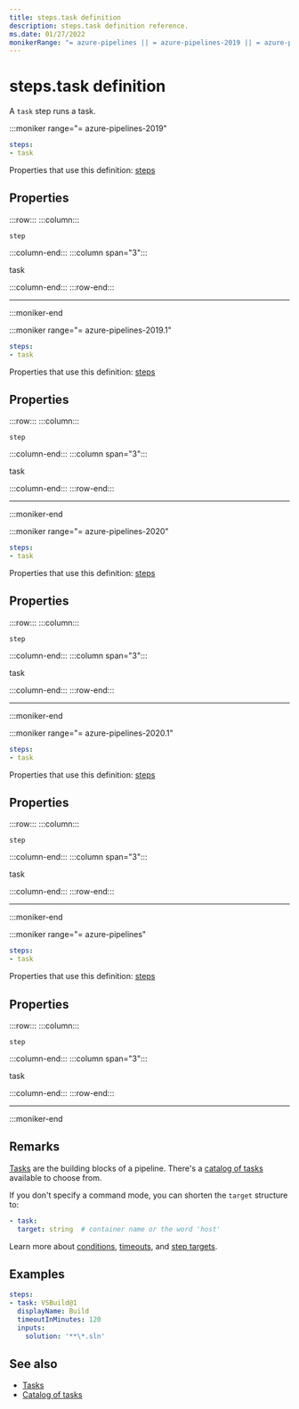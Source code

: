 ```yaml
---
title: steps.task definition
description: steps.task definition reference.
ms.date: 01/27/2022
monikerRange: "= azure-pipelines || = azure-pipelines-2019 || = azure-pipelines-2019.1 || = azure-pipelines-2020 || = azure-pipelines-2020.1"
---
```


# steps.task definition


A `task` step runs  a task.


:::moniker range="= azure-pipelines-2019"

<!-- :::api-definition signature="step{task}" version="azure-pipelines-2019"::: -->

```yaml
steps:
- task
```


Properties that use this definition: [steps](steps.md)

## Properties


<!-- :::api-property::: -->
:::row:::
  :::column:::
   <!-- :::api-property-name::: -->
   `step`
   <!-- :::api-property-name-end::: -->
  :::column-end:::
  :::column span="3":::
<!-- :::api-property-type::: --> 
task
<!-- :::api-property-type-end::: -->  
<!-- :::api-desc type="property"::: -->
 <!-- :::api-desc-end::: -->
  :::column-end:::
:::row-end:::
<!-- :::api-property-end::: -->
___





<!-- :::api-definition-end::: -->

:::moniker-end

:::moniker range="= azure-pipelines-2019.1"

<!-- :::api-definition signature="step{task}" version="azure-pipelines-2019.1"::: -->

```yaml
steps:
- task
```


Properties that use this definition: [steps](steps.md)

## Properties


<!-- :::api-property::: -->
:::row:::
  :::column:::
   <!-- :::api-property-name::: -->
   `step`
   <!-- :::api-property-name-end::: -->
  :::column-end:::
  :::column span="3":::
<!-- :::api-property-type::: --> 
task
<!-- :::api-property-type-end::: -->  
<!-- :::api-desc type="property"::: -->
 <!-- :::api-desc-end::: -->
  :::column-end:::
:::row-end:::
<!-- :::api-property-end::: -->
___





<!-- :::api-definition-end::: -->

:::moniker-end

:::moniker range="= azure-pipelines-2020"

<!-- :::api-definition signature="step{task}" version="azure-pipelines-2020"::: -->

```yaml
steps:
- task
```


Properties that use this definition: [steps](steps.md)

## Properties


<!-- :::api-property::: -->
:::row:::
  :::column:::
   <!-- :::api-property-name::: -->
   `step`
   <!-- :::api-property-name-end::: -->
  :::column-end:::
  :::column span="3":::
<!-- :::api-property-type::: --> 
task
<!-- :::api-property-type-end::: -->  
<!-- :::api-desc type="property"::: -->
 <!-- :::api-desc-end::: -->
  :::column-end:::
:::row-end:::
<!-- :::api-property-end::: -->
___





<!-- :::api-definition-end::: -->

:::moniker-end

:::moniker range="= azure-pipelines-2020.1"

<!-- :::api-definition signature="step{task}" version="azure-pipelines-2020.1"::: -->

```yaml
steps:
- task
```


Properties that use this definition: [steps](steps.md)

## Properties


<!-- :::api-property::: -->
:::row:::
  :::column:::
   <!-- :::api-property-name::: -->
   `step`
   <!-- :::api-property-name-end::: -->
  :::column-end:::
  :::column span="3":::
<!-- :::api-property-type::: --> 
task
<!-- :::api-property-type-end::: -->  
<!-- :::api-desc type="property"::: -->
 <!-- :::api-desc-end::: -->
  :::column-end:::
:::row-end:::
<!-- :::api-property-end::: -->
___





<!-- :::api-definition-end::: -->

:::moniker-end

:::moniker range="= azure-pipelines"

<!-- :::api-definition signature="step{task}" version="azure-pipelines"::: -->

```yaml
steps:
- task
```


Properties that use this definition: [steps](steps.md)

## Properties


<!-- :::api-property::: -->
:::row:::
  :::column:::
   <!-- :::api-property-name::: -->
   `step`
   <!-- :::api-property-name-end::: -->
  :::column-end:::
  :::column span="3":::
<!-- :::api-property-type::: --> 
task
<!-- :::api-property-type-end::: -->  
<!-- :::api-desc type="property"::: -->
 <!-- :::api-desc-end::: -->
  :::column-end:::
:::row-end:::
<!-- :::api-property-end::: -->
___





<!-- :::api-definition-end::: -->

:::moniker-end


## Remarks

[Tasks](/azure/devops/pipelines/process/tasks) are the building blocks of a pipeline.
There's a [catalog of tasks](/azure/devops/pipelines/tasks/index) available to choose from.

If you don't specify a command mode, you can shorten the `target` structure to:

```yaml
- task:
  target: string  # container name or the word 'host'
```

Learn more about [conditions](/azure/devops/pipelines/process/conditions),
[timeouts](/azure/devops/pipelines/process/phases#timeouts), and [step targets](/azure/devops/pipelines/process/tasks.md#step-target).


## Examples

```yaml
steps:
- task: VSBuild@1
  displayName: Build
  timeoutInMinutes: 120
  inputs:
    solution: '**\*.sln'
```


## See also

- [Tasks](/azure/devops/pipelines/process/tasks)
- [Catalog of tasks](/azure/devops/pipelines/tasks/index)

